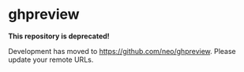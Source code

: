 # ghpreview

**This repository is deprecated!**

Development has moved to https://github.com/neo/ghpreview. Please update your remote URLs.
